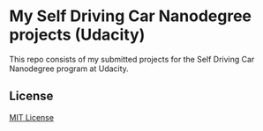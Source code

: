 # My Self Driving Car Nanodegree projects (Udacity)

This repo consists of my submitted projects for the Self Driving Car Nanodegree program at Udacity.

## License

[MIT License](https://github.com/josh31416/self-driving-car-nanodegree-at-udacity/blob/master/LICENSE)
